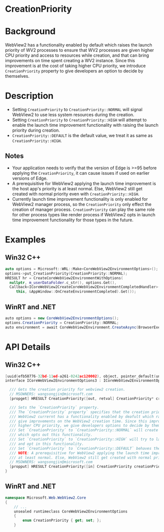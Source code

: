 CreationPriority
===

# Background
WebView2 has a functionality enabled by default which raises the launch priority of WV2 processes to ensure that WV2 processes are given higher CPU priority and access to resources while creation, and that can bring improvements on time spent creating a WV2 instance. Since this improvement is at the cost of taking higher CPU priority, we introduce `CreationPriority` property to give developers an option to decide by themselves.

# Description
* Setting `CreationPriority` to `CreationPriority::NORMAL` will signal WebView2 to use less system resources during the creation. 
* Setting `CreationPriority` to `CreationPriority::HIGH` will attempt to enable the launch time improvement functionality with raising the launch priority during creation.  
* `CreationPriority::DEFAULT` is the default value, we treat it as same as `CreationPriority::HIGH`.
## Notes
* Your application needs to verify that the version of Edge is >=95 before applying the `CreationPriority`, it can cause issues if used on earlier versions of Edge.
* A prerequisitive for WebView2 applying the launch time improvement is the host app's priority is at least normal. Else, WebView2 still get created with normal priority even with `CreationPriority::HIGH`.
* Currently launch time improvement functionality is only enabled for WebView2 manager process, so the `CreationPriority` only effect the creation of manager process. `CreationPriority` can play the same role for other process types like render process if WebView2 opts in launch time improvement functionality for those types in the future.
# Examples
## Win32 C++
```cpp
auto options = Microsoft::WRL::Make<CoreWebView2EnvironmentOptions>();
options->put_CreationPriority(CreationPriority::NORMAL);
HRESULT hr = CreateCoreWebView2EnvironmentWithOptions(
  nullptr, m_userDataFolder.c_str(), options.Get(),
  Callback<ICoreWebView2CreateCoreWebView2EnvironmentCompletedHandler>(
     this, &AppWindow::OnCreateEnvironmentCompleted).Get());
```
## WinRT and .NET
```c#
auto options = new CoreWebView2EnvironmentOptions();
options.CreationPriority = CreationPriority::NORMAL;
auto environment = await CoreWebView2Environment.CreateAsync(BrowserExecutableFolder, UserDataFolder, options);
```


# API Details
## Win32 C++
```cpp
[uuid(efb58776-32bd-11ed-a261-0242ac120002), object, pointer_default(unique)]
interface ICoreWebView2EnvironmentOptions3 : ICoreWebView2EnvironmentOptions2 {

  /// Gets the creation priority for webview2 creation.
  // MSOWNERS: wangsongjin@microsoft.com
  [propget] HRESULT CreationPriority([out, retval] CreationPriority* creationPriority);

  /// Sets the `CreationPriority` property.
  /// The `CreationPriority` property` specifies that the creation priority WebView environment get created.
  /// WebView2 currernt has a functionality enabled by deafult which raises the launch priority to
  /// give improvements on the WebView2 creation time. Since this improvement is at the cost of occupying  
  /// higher CPU priority, we give developers options to decide by themselves.
  /// Set `CreationPriority` to `CreationPriority::NORMAL` will create WebView2 instances with normal priority 
  /// which opts out this functionality. 
  /// Set `CreationPriority` to `CreationPriority::HIGH` will try to launch WebView2 with above normal priority  
  /// and opt in this functionality.
  /// Set `CreationPriority` to `CreationPriority::DEFAULT` behaves the same way as `CreationPriority::HIGH`. 
  /// NOTE: A prerequisitive for WebView2 applying the launch time improvement is the host app's priority is
  /// at least normal. Else, WebView2 still get created with normal priority even with `CreationPriority::HIGH`.
  // MSOWNERS: wangsongjin@microsoft.com
  [propput] HRESULT CreationPriority([in] CreationPriority creationPriority);
}
```
## WinRT and .NET
```c#
namespace Microsoft.Web.WebView2.Core
{
    // ...
    unsealed runtimeclass CoreWebView2EnvironmentOptions
    {
        enum CreationPriority { get; set; };
    }
```